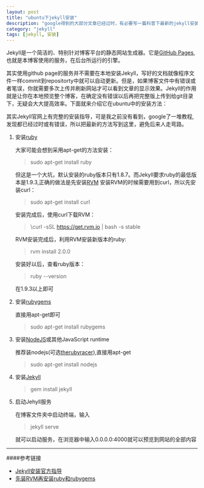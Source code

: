 ```yaml
---
layout: post
title: "ubuntu下jekyll安装"
description: "google得到的大部分文章已经过时，有必要写一篇科普下最新的jekyll安装方法"
category: "jekyll"
tags: [jekyll, 安装]
---
```


Jekyll是一个简洁的、特别针对博客平台的静态网站生成器。它是[GitHub Pages](https://pages.github.com/),也就是本博客使用的服务，在后台所运行的引擎。

其实使用github page的服务并不需要在本地安装Jekyll，写好的文档就像程序文件一样commit到repositorty中就可以自动更新。但是，如果博客文件中有错误或者笔误，你就需要多次上传并刷新网站才可以看到文章的显示效果。Jekyll的作用就是让你在本地预览整个博客，在确定没有错误以后再把完整版上传到给git目录下，无疑会大大提高效率。下面就来介绍它在ubuntu中的安装方法：

其实Jekyll官网上有完整的安装指导，可是我之前没有看到，google了一堆教程,发现都已经过时或有错误，所以把最新的方法写到这里，避免后来人走弯路。

1. 安装[ruby](https://www.ruby-lang.org/en/downloads/)

	大家可能会想到采用apt-get的方法安装：

	> sudo apt-get install ruby

	但这是一个大坑，默认安装的ruby版本只有1.8.7。而Jekyll要求ruby的最低版本是1.9.3,正确的做法是先安装[RVM](http://rvm.io/)
	安装RVM的时候需要用到curl，所以先安装curl：

	> sudo apt-get install curl

	安装完成后，使用curl下载RVM：

	> \curl -sSL https://get.rvm.io | bash -s stable

	RVM安装完成后，利用RVM安装新版本的ruby:

	> rvm install 2.0.0

	安装好以后，查看ruby版本：

	> ruby --version

	在1.9.3以上即可


2. 安装[rubygems](http://rubygems.org/pages/download)

	直接用apt-get即可

	> sudo apt-get install rubygems


3. 安装[NodeJS](http://nodejs.org/)或其他JavaScript runtime

	推荐装nodejs(可选[therubyracer](https://rubygems.org/gems/therubyracer)),直接用apt-get

	> sudo apt-get install nodejs


4. 安装[Jekyll](jekyllrb.com/)

	> gem install jekyll


5. 启动Jehyll服务

	在博客文件夹中启动终端，输入

	> jekyll serve

	就可以启动服务，在浏览器中输入0.0.0.0:4000就可以预览到网站的全部内容

----
####参考链接

* [Jekyll安装官方指导](http://jekyllrb.com/docs/installation/)
* [先装RVM再安装ruby和rubygems](http://g2ex.blogspot.com/2013/12/Setup-Jekyll-Environment-on-Linux.html)